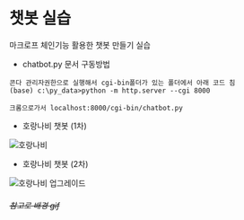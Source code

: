 # 챗봇 실습

마크로프 체인기능 활용한 챗봇 만들기 실습



- chatbot.py 문서 구동방법

```
콘다 관리자권한으로 실행해서 cgi-bin폴더가 있는 폴더에서 아래 코드 침
(base) c:\py_data>python -m http.server --cgi 8000

크롬으로가서 localhost:8000/cgi-bin/chatbot.py
```



- 호랑나비 챗봇 (1차)

![호랑나비](https://user-images.githubusercontent.com/58683097/74021781-8ec48580-49df-11ea-9924-ca570b311957.png)

- 호랑나비 챗봇 (2차)

![호랑나비 업그레이드](https://user-images.githubusercontent.com/58683097/74021820-a8fe6380-49df-11ea-972d-c9fc2c54f77b.png)

###### ~~참고로 배경 gif~~






